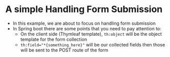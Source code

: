 # A simple Handling Form Submission
- In this example, we are about to focus on handling form submission
- In Spring boot there are some points that you need to pay attention to:
  - On the client side (Thymleaf template), `th:object` will be the object template for the form collection 
  - `th:field="*{something_here}"` will be our collected fields then those will be sent to the POST route of the form